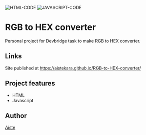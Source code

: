 ![HTML-CODE](https://img.shields.io/badge/HTML-CODE-blue)
![JAVASCRIPT-CODE](https://img.shields.io/badge/JAVASCRIPT-CODE-blueviolet)

# RGB to HEX converter

Personal project for Devbridge task to make RGB to HEX converter.

## Links

Site published at https://aistekara.github.io/RGB-to-HEX-converter/

## Project features

- HTML
- Javascript


## Author

[Aiste](https://github.com/AisteKara)